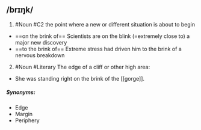 ## /brɪŋk/ 
1. #Noun
#C2 
the point where a new or different situation is about to begin

- ==on the brink of==
Scientists are on the blink (=extremely close to) a major new discovery
- ==to the brink of==
Extreme stress had driven him to the brink of a nervous breakdown

2. #Noun #Literary
The edge of a cliff or other high area:

- She was standing right on the brink of the [[gorge]].

##### Synonyms:
- Edge
- Margin
- Periphery

